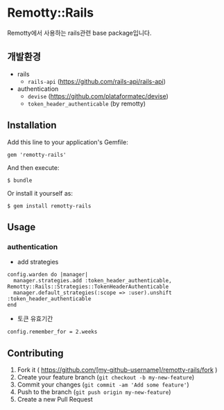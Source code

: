 # Remotty::Rails

Remotty에서 사용하는 rails관련 base package입니다.

## 개발환경

* rails
  * `rails-api` (https://github.com/rails-api/rails-api)
* authentication
  * `devise` (https://github.com/plataformatec/devise)
  * `token_header_authenticable` (by remotty)

## Installation

Add this line to your application's Gemfile:

    gem 'remotty-rails'

And then execute:

    $ bundle

Or install it yourself as:

    $ gem install remotty-rails

## Usage

### authentication

* add strategies

```
config.warden do |manager|
  manager.strategies.add :token_header_authenticable, Remotty::Rails::Strategies::TokenHeaderAuthenticable
  manager.default_strategies(:scope => :user).unshift :token_header_authenticable
end
```

* 토큰 유효기간

```
config.remember_for = 2.weeks
```

## Contributing

1. Fork it ( https://github.com/[my-github-username]/remotty-rails/fork )
2. Create your feature branch (`git checkout -b my-new-feature`)
3. Commit your changes (`git commit -am 'Add some feature'`)
4. Push to the branch (`git push origin my-new-feature`)
5. Create a new Pull Request

